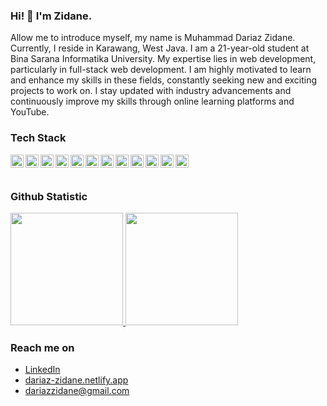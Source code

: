 ### Hi! 👋 I'm Zidane.

Allow me to introduce myself, my name is Muhammad Dariaz Zidane. Currently, I reside in Karawang, West Java. I am a 21-year-old student at Bina Sarana Informatika University. My expertise lies in web development, particularly in full-stack web development. I am highly motivated to learn and enhance my skills in these fields, constantly seeking new and exciting projects to work on. I stay updated with industry advancements and continuously improve my skills through online learning platforms and YouTube.

### Tech Stack
  <a href="#"><img align="left" alt="Html" title="Html" width="21px" src="https://upload.wikimedia.org/wikipedia/commons/6/61/HTML5_logo_and_wordmark.svg" /></a>
  <a href="#"><img align="left" alt="Css" title="Css" width="21px" src="https://upload.wikimedia.org/wikipedia/commons/3/3d/CSS.3.svg" /></a>
  <a href="#"><img align="left" alt="JavaScript" title="JavaScript" width="21px" src="https://upload.wikimedia.org/wikipedia/commons/9/99/Unofficial_JavaScript_logo_2.svg" /></a>
  <a href="#"><img align="left" alt="PHP" title="PHP" width="21px" src="https://upload.wikimedia.org/wikipedia/commons/2/27/PHP-logo.svg" /></a>
  <a href="#"><img align="left" alt="CODEIGITER" title="Codeigniter" width="21px" src="https://icons-for-free.com/iconfiles/png/512/codeigniter+plain-1324760526216009085.png">
  <a href="#"><img align="left" alt="Laravel" title="Laravel" width="21px" src="https://upload.wikimedia.org/wikipedia/commons/9/9a/Laravel.svg" /></a>
  <a href="#"><img align="left" alt="NodeJS" title="NodeJS" width="21px" src="https://seeklogo.com/images/N/nodejs-logo-FBE122E377-seeklogo.com.png" /></a>
  <a href="#"><img align="left" alt="React" title="React" width="21px" src="https://cdn.worldvectorlogo.com/logos/react-2.svg" /></a>
  <a href="#"><img align="left" alt="Bootstrap" title="Bootstrap" width="21px" src="https://upload.wikimedia.org/wikipedia/commons/b/b2/Bootstrap_logo.svg" /></a>
  <a href="#"><img align="left" alt="Tailwindcss" title="Tailwindcss" width="21px" src="https://upload.wikimedia.org/wikipedia/commons/d/d5/Tailwind_CSS_Logo.svg" /></a>
  <a href="#"><img align="left" alt="Mysql" title="Mysql" width="21px" src="https://upload.wikimedia.org/wikipedia/id/a/a9/MySQL.png" /></a>
  </a>
  <a href="#"><img align="left" alt="Mysql" title="Alpine js" width="21px" src="https://icon.icepanel.io/Technology/png-shadow-512/Alpine.js.png" /></a>
  </a>
  <br>
  <br>
  
### Github Statistic
<p align="left">
<a href="https://github.com/muhammaddariazzidane">
  <img height="180em" src="https://github-readme-stats-eight-theta.vercel.app/api?username=muhammaddariazzidane&show_icons=true&theme=algolia&include_all_commits=true&count_private=true"/>
  <img height="180em" src="https://github-readme-stats-eight-theta.vercel.app/api/top-langs/?username=muhammaddariazzidane&layout=compact&langs_count=8&theme=algolia"/>
</a>
</p>

### Reach me on
- <a href="https://www.linkedin.com/in/muhammad-dariaz-zidane/">LinkedIn</a>
- <a href="https://dariaz-zidane.netlify.app/">dariaz-zidane.netlify.app</a>
- dariazzidane@gmail.com
